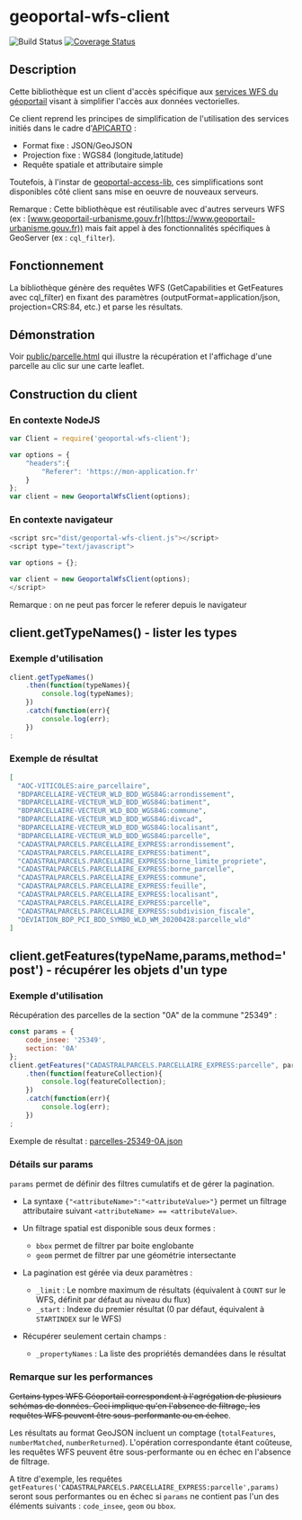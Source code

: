 # geoportal-wfs-client

![Build Status](https://github.com/IGNF/geoportal-wfs-client/actions/workflows/node.js.yml/badge.svg)
[![Coverage Status](https://coveralls.io/repos/github/IGNF/geoportal-wfs-client/badge.svg?branch=master)](https://coveralls.io/github/IGNF/geoportal-wfs-client?branch=master)

## Description

Cette bibliothèque est un client d'accès spécifique aux [services WFS du géoportail](https://geoservices.ign.fr/services-web-experts) visant à simplifier l'accès aux données vectorielles.

Ce client reprend les principes de simplification de l'utilisation des services initiés dans le cadre d'[APICARTO](https://apicarto.ign.fr) :

* Format fixe : JSON/GeoJSON
* Projection fixe : WGS84 (longitude,latitude)
* Requête spatiale et attributaire simple

Toutefois, à l'instar de [geoportal-access-lib](https://github.com/IGNF/geoportal-access-lib), ces simplifications sont disponibles côté client sans mise en oeuvre de nouveaux serveurs.

Remarque : Cette bibliothèque est réutilisable avec d'autres serveurs WFS (ex : [www.geoportail-urbanisme.gouv.fr](https://www.geoportail-urbanisme.gouv.fr)) mais fait appel à des fonctionnalités spécifiques à GeoServer (ex : `cql_filter`).

## Fonctionnement

La bibliothèque génère des requêtes WFS (GetCapabilities et GetFeatures avec cql_filter) en fixant des paramètres (outputFormat=application/json, projection=CRS:84, etc.) et parse les résultats.

## Démonstration

Voir [public/parcelle.html](https://ignf.github.io/geoportal-wfs-client/public/parcelle.html) qui illustre la récupération et l'affichage d'une parcelle au clic sur une carte leaflet.

## Construction du client


### En contexte NodeJS


```js
var Client = require('geoportal-wfs-client');

var options = {
    "headers":{
        "Referer": 'https://mon-application.fr'
    }
};
var client = new GeoportalWfsClient(options);
```

### En contexte navigateur

```js
<script src="dist/geoportal-wfs-client.js"></script>
<script type="text/javascript">

var options = {};

var client = new GeoportalWfsClient(options);
</script>
```

Remarque : on ne peut pas forcer le referer depuis le navigateur

## client.getTypeNames() - lister les types

### Exemple d'utilisation

```js
client.getTypeNames()
    .then(function(typeNames){
        console.log(typeNames);
    })
    .catch(function(err){
        console.log(err);
    })
:
```

### Exemple de résultat

```json
[
  "AOC-VITICOLES:aire_parcellaire",
  "BDPARCELLAIRE-VECTEUR_WLD_BDD_WGS84G:arrondissement",
  "BDPARCELLAIRE-VECTEUR_WLD_BDD_WGS84G:batiment",
  "BDPARCELLAIRE-VECTEUR_WLD_BDD_WGS84G:commune",
  "BDPARCELLAIRE-VECTEUR_WLD_BDD_WGS84G:divcad",
  "BDPARCELLAIRE-VECTEUR_WLD_BDD_WGS84G:localisant",
  "BDPARCELLAIRE-VECTEUR_WLD_BDD_WGS84G:parcelle",
  "CADASTRALPARCELS.PARCELLAIRE_EXPRESS:arrondissement",
  "CADASTRALPARCELS.PARCELLAIRE_EXPRESS:batiment",
  "CADASTRALPARCELS.PARCELLAIRE_EXPRESS:borne_limite_propriete",
  "CADASTRALPARCELS.PARCELLAIRE_EXPRESS:borne_parcelle",
  "CADASTRALPARCELS.PARCELLAIRE_EXPRESS:commune",
  "CADASTRALPARCELS.PARCELLAIRE_EXPRESS:feuille",
  "CADASTRALPARCELS.PARCELLAIRE_EXPRESS:localisant",
  "CADASTRALPARCELS.PARCELLAIRE_EXPRESS:parcelle",
  "CADASTRALPARCELS.PARCELLAIRE_EXPRESS:subdivision_fiscale",
  "DEVIATION_BDP_PCI_BDD_SYMBO_WLD_WM_20200428:parcelle_wld"
]
```

## client.getFeatures(typeName,params,method='post') - récupérer les objets d'un type

### Exemple d'utilisation

Récupération des parcelles de la section "0A" de la commune "25349" :

```js
const params = {
    code_insee: '25349',
    section: '0A'
};
client.getFeatures("CADASTRALPARCELS.PARCELLAIRE_EXPRESS:parcelle", params, 'get')
    .then(function(featureCollection){
        console.log(featureCollection);
    })
    .catch(function(err){
        console.log(err);
    })
;
```

Exemple de résultat : [parcelles-25349-0A.json](public/parcelles-25349-0A.json)

### Détails sur params

`params` permet de définir des filtres cumulatifs et de gérer la pagination.

* La syntaxe `{"<attributeName>":"<attributeValue>"}` permet un filtrage attributaire suivant `<attributeName> == <attributeValue>`.

* Un filtrage spatial est disponible sous deux formes :

    * `bbox` permet de filtrer par boite englobante
    * `geom` permet de filtrer par une géométrie intersectante

* La pagination est gérée via deux paramètres :

    * `_limit` : Le nombre maximum de résultats (équivalent à `COUNT` sur le WFS, définit par défaut au niveau du flux)
    * `_start` : Indexe du premier résultat (0 par défaut, équivalent à `STARTINDEX` sur le WFS)

* Récupérer seulement certain champs :

    * `_propertyNames` : La liste des propriétés demandées dans le résultat

### Remarque sur les performances

~~Certains types WFS Géoportail correspondent à l'agrégation de plusieurs schémas de données. Ceci implique qu'en l'absence de filtrage, les requêtes WFS peuvent être sous-performante ou en échec~~.

Les résultats au format GeoJSON incluent un comptage (`totalFeatures`, `numberMatched`, `numberReturned`). L'opération correspondante étant coûteuse, les requêtes WFS peuvent être sous-performante ou en échec en l'absence de filtrage.

A titre d'exemple, les requêtes `getFeatures('CADASTRALPARCELS.PARCELLAIRE_EXPRESS:parcelle',params)` seront sous performantes ou en échec si `params` ne contient pas l'un des éléments suivants : `code_insee`, `geom` ou `bbox`.

